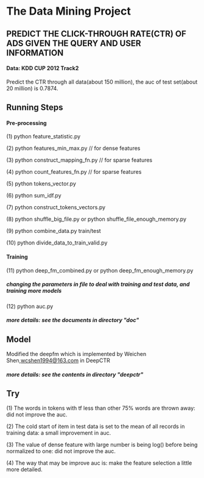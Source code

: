 # The Data Mining Project
## PREDICT THE CLICK-THROUGH RATE(CTR) OF ADS GIVEN THE QUERY AND USER INFORMATION
#### Data: KDD CUP 2012 Track2
Predict the CTR through all data(about 150 million), the auc of test set(about 20 million) is 0.7874.

## Running Steps

#### Pre-processing
(1) python feature_statistic.py

(2) python features_min_max.py // for dense features

(3) python construct_mapping_fn.py  // for sparse features

(4) python count_features_fn.py  // for sparse features

(5) python tokens_vector.py

(6) python sum_idf.py

(7) python construct_tokens_vectors.py 

(8) python shuffle_big_file.py or python shuffle_file_enough_memory.py  

(9) python combine_data.py train/test

(10) python divide_data_to_train_valid.py

#### Training

(11) python deep_fm_combined.py or python deep_fm_enough_memory.py

##### changing the parameters in file to deal with training and test data, and training more models

(12) python auc.py

##### more details: see the documents in directory "doc"

## Model
Modified the deepfm which is implemented by Weichen Shen,wcshen1994@163.com in DeepCTR
##### more details: see the contents in directory "deepctr"

## Try
(1) The words in tokens with tf less than other 75% words are thrown away: did not improve the auc.

(2) The cold start of item in test data is set to the mean of all records in training data: a small improvement in auc.

(3) The value of dense feature with large number is being log() before being normalized to one: did not improve the auc.

(4) The way that may be improve auc is: make the feature selection a little more detailed.
